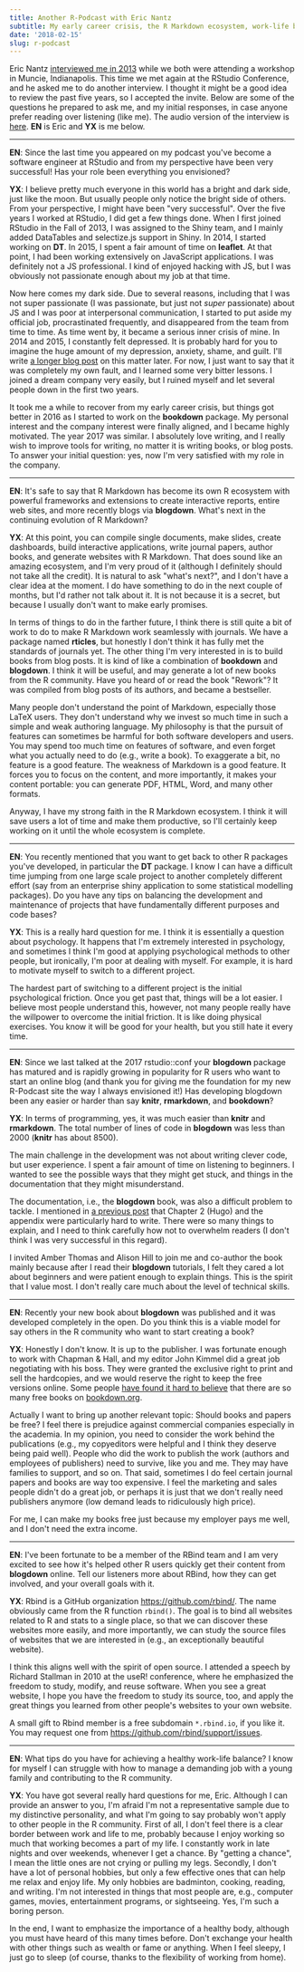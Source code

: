 ```yaml
---
title: Another R-Podcast with Eric Nantz
subtitle: My early career crisis, the R Markdown ecosystem, work-life balance, and so on
date: '2018-02-15'
slug: r-podcast
---
```


Eric Nantz [interviewed me in 2013](https://www.r-podcast.org/episode/013-interview-with-yihui-xie/) while we both were attending a workshop in Muncie, Indianapolis. This time we met again at the RStudio Conference, and he asked me to do another interview. I thought it might be a good idea to review the past five years, so I accepted the invite. Below are some of the questions he prepared to ask me, and my initial responses, in case anyone prefer reading over listening (like me). The audio version of the interview is [here](https://r-podcast.org/episode/024-rstudioconf-yihui-xie/). **EN** is Eric and **YX** is me below.

---

**EN**: Since the last time you appeared on my podcast you've become a software engineer at RStudio and from my perspective have been very successful! Has your role been everything you envisioned?

**YX**: I believe pretty much everyone in this world has a bright and dark side, just like the moon. But usually people only notice the bright side of others. From your perspective, I might have been "very successful". Over the five years I worked at RStudio, I did get a few things done. When I first joined RStudio in the Fall of 2013, I was assigned to the Shiny team, and I mainly added DataTables and selectize.js support in Shiny. In 2014, I started working on **DT**. In 2015, I spent a fair amount of time on **leaflet**. At that point, I had been working extensively on JavaScript applications. I was definitely not a JS professional. I kind of enjoyed hacking with JS, but I was obviously not passionate enough about my job at that time.

Now here comes my dark side. Due to several reasons, including that I was not super passionate (I was passionate, but just not _super_ passionate) about JS and I was poor at interpersonal communication, I started to put aside my official job, procrastinated frequently, and disappeared from the team from time to time. As time went by, it became a serious inner crisis of mine. In 2014 and 2015, I constantly felt depressed. It is probably hard for you to imagine the huge amount of my depression, anxiety, shame, and guilt. I'll write [a longer blog post](/en/2018/02/career-crisis/) on this matter later. For now, I just want to say that it was completely my own fault, and I learned some very bitter lessons. I joined a dream company very easily, but I ruined myself and let several people down in the first two years.

It took me a while to recover from my early career crisis, but things got better in 2016 as I started to work on the **bookdown** package. My personal interest and the company interest were finally aligned, and I became highly motivated. The year 2017 was similar. I absolutely love writing, and I really wish to improve tools for writing, no matter it is writing books, or blog posts. To answer your initial question: yes, now I'm very satisfied with my role in the company.

---

**EN**: It's safe to say that R Markdown has become its own R ecosystem with powerful frameworks and extensions to create interactive reports, entire web sites, and more recently blogs via **blogdown**. What's next in the continuing evolution of R Markdown?

**YX**: At this point, you can compile single documents, make slides, create dashboards, build interactive applications, write journal papers, author books, and generate websites with R Markdown. That does sound like an amazing ecosystem, and I'm very proud of it (although I definitely should not take all the credit). It is natural to ask "what's next?", and I don't have a clear idea at the moment. I do have something to do in the next couple of months, but I'd rather not talk about it. It is not because it is a secret, but because I usually don't want to make early promises.

In terms of things to do in the farther future, I think there is still quite a bit of work to do to make R Markdown work seamlessly with journals. We have a package named **rticles**, but honestly I don't think it has fully met the standards of journals yet. The other thing I'm very interested in is to build books from blog posts. It is kind of like a combination of **bookdown** and **blogdown**. I think it will be useful, and may generate a lot of new books from the R community. Have you heard of or read the book "Rework"? It was compiled from blog posts of its authors, and became a bestseller.

Many people don't understand the point of Markdown, especially those LaTeX users. They don't understand why we invest so much time in such a simple and weak authoring language. My philosophy is that the pursuit of features can sometimes be harmful for both software developers and users. You may spend too much time on features of software, and even forget what you actually need to do (e.g., write a book). To exaggerate a bit, no feature is a good feature. The weakness of Markdown is a good feature. It forces you to focus on the content, and more importantly, it makes your content portable: you can generate PDF, HTML, Word, and many other formats.

Anyway, I have my strong faith in the R Markdown ecosystem. I think it will save users a lot of time and make them productive, so I'll certainly keep working on it until the whole ecosystem is complete.

---

**EN**: You recently mentioned that you want to get back to other R packages you've developed, in particular the **DT** package. I know I can have a difficult time jumping from one large scale project to another completely different effort (say from an enterprise shiny application to some statistical modelling packages). Do you have any tips on balancing the development and maintenance of projects that have fundamentally different purposes and code bases?

**YX**: This is a really hard question for me. I think it is essentially a question about psychology. It happens that I'm extremely interested in psychology, and sometimes I think I'm good at applying psychological methods to other people, but ironically, I'm poor at dealing with myself. For example, it is hard to motivate myself to switch to a different project.

The hardest part of switching to a different project is the initial psychological friction. Once you get past that, things will be a lot easier. I believe most people understand this, however, not many people really have the willpower to overcome the initial friction. It is like doing physical exercises. You know it will be good for your health, but you still hate it every time.

---

**EN**: Since we last talked at the 2017 rstudio::conf your **blogdown** package has matured and is rapidly growing in popularity for R users who want to start an online blog (and thank you for giving me the foundation for my new R-Podcast site the way I always envisioned it!) Has developing blogdown been any easier or harder than say **knitr**, **rmarkdown**, and **bookdown**?

**YX**: In terms of programming, yes, it was much easier than **knitr** and **rmarkdown**. The total number of lines of code in **blogdown** was less than 2000 (**knitr** has about 8500).

The main challenge in the development was not about writing clever code, but user experience. I spent a fair amount of time on listening to beginners. I wanted to see the possible ways that they might get stuck, and things in the documentation that they might misunderstand.

The documentation, i.e., the **blogdown** book, was also a difficult problem to tackle. I mentioned in [a previous post](/en/2018/01/valid-url/) that Chapter 2 (Hugo) and the appendix were particularly hard to write. There were so many things to explain, and I need to think carefully how not to overwhelm readers (I don't think I was very successful in this regard).

I invited Amber Thomas and Alison Hill to join me and co-author the book mainly because after I read their **blogdown** tutorials, I felt they cared a lot about beginners and were patient enough to explain things. This is the spirit that I value most. I don't really care much about the level of technical skills.

---

**EN**: Recently your new book about **blogdown** was published and it was developed completely in the open. Do you think this is a viable model for say others in the R community who want to start creating a book?

**YX**: Honestly I don't know. It is up to the publisher. I was fortunate enough to work with Chapman & Hall, and my editor John Kimmel did a great job negotiating with his boss. They were granted the exclusive right to print and sell the hardcopies, and we would reserve the right to keep the free versions online. Some people [have found it hard to believe](https://twitter.com/Wvykta/status/960112256351694848) that there are so many free books on [bookdown.org](https://bookdown.org).

Actually I want to bring up another relevant topic: Should books and papers be free? I feel there is prejudice against commercial companies especially in the academia. In my opinion, you need to consider the work behind the publications (e.g., my copyeditors were helpful and I think they deserve being paid well). People who did the work to publish the work (authors and employees of publishers) need to survive, like you and me. They may have families to support, and so on. That said, sometimes I do feel certain journal papers and books are way too expensive. I feel the marketing and sales people didn't do a great job, or perhaps it is just that we don't really need publishers anymore (low demand leads to ridiculously high price).

For me, I can make my books free just because my employer pays me well, and I don't need the extra income.

---

**EN**: I've been fortunate to be a member of the RBind team and I am very excited to see how it's helped other R users quickly get their content from **blogdown** online. Tell our listeners more about RBind, how they can get involved, and your overall goals with it.

**YX**: Rbind is a GitHub organization <https://github.com/rbind/>. The name obviously came from the R function `rbind()`. The goal is to bind all websites related to R and stats to a single place, so that we can discover these websites more easily, and more importantly, we can study the source files of websites that we are interested in (e.g., an exceptionally beautiful website).

I think this aligns well with the spirit of open source. I attended a speech by Richard Stallman in 2010 at the useR! conference, where he emphasized the freedom to study, modify, and reuse software. When you see a great website, I hope you have the freedom to study its source, too, and apply the great things you learned from other people's websites to your own website.

A small gift to Rbind member is a free subdomain `*.rbind.io`, if you like it. You may request one from <https://github.com/rbind/support/issues>.

---

**EN**: What tips do you have for achieving a healthy work-life balance? I know for myself I can struggle with how to manage a demanding job with a young family and contributing to the R community.

**YX**: You have got several really hard questions for me, Eric. Although I can provide an answer to you, I'm afraid I'm not a representative sample due to my distinctive personality, and what I'm going to say probably won't apply to other people in the R community. First of all, I don't feel there is a clear border between work and life to me, probably because I enjoy working so much that working becomes a part of my life. I constantly work in late nights and over weekends, whenever I get a chance. By "getting a chance", I mean the little ones are not crying or pulling my legs. Secondly, I don't have a lot of personal hobbies, but only a few effective ones that can help me relax and enjoy life. My only hobbies are badminton, cooking, reading, and writing. I'm not interested in things that most people are, e.g., computer games, movies, entertainment programs, or sightseeing. Yes, I'm such a boring person.

In the end, I want to emphasize the importance of a healthy body, although you must have heard of this many times before. Don't exchange your health with other things such as wealth or fame or anything. When I feel sleepy, I just go to sleep (of course, thanks to the flexibility of working from home).

